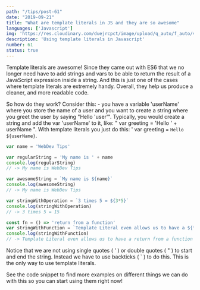 ```yaml
---
path: "/tips/post-61"
date: "2019-09-21"
title: "What are template literals in JS and they are so awesome"
languages: ['Javascript']
img: 'https://res.cloudinary.com/duejrcpct/image/upload/q_auto/f_auto/v1586886600/tips/61-1_zjfovm.png'
description: 'Using template literals in Javascript'
number: 61
status: true
---
```


Template literals are awesome! Since they came out with ES6 that we no longer need have to add strings and vars to be able to return the result of a JavaScript expression inside a string. And this is just one of the cases where template literals are extremely handy. Overall, they help us produce a cleaner, and more readable code.

So how do they work? Consider this: - you have a variable 'userName' where you store the name of a user and you want to create a string where you greet the user by saying "Hello 'user'". Typically, you would create a string and add the var 'userName' to it, like: " var greeting = 'Hello ' + userName ".
With template literals you just do this: ' var greeting = `Hello ${userName}`.

 ```javascript
var name = 'WebDev Tips'

var regularString = 'My name is ' + name
console.log(regularString) 
// -> My name is WebDev Tips

var awesomeString = `My name is ${name}`
console.log(awesomeString) 
// -> My name is WebDev Tips

var stringWithOperation = `3 times 5 = ${3*5}`
console.log(stringWithOperation) 
// -> 3 times 5 = 15

const fn = () => 'return from a function'
var stringWithFunction = `Template Literal even allows us to have a ${fn()}`
console.log(stringWithFunction) 
// -> Template Literal even allows us to have a return from a function
 ```

Notice that we are not using single quotes ( ' ) or double quotes ( " ) to start and end the string. Instead we have to use backticks ( ` ) to do this. This is the only way to use template literals.

See the code snippet to find more examples on different things we can do with this so you can start using them right now!